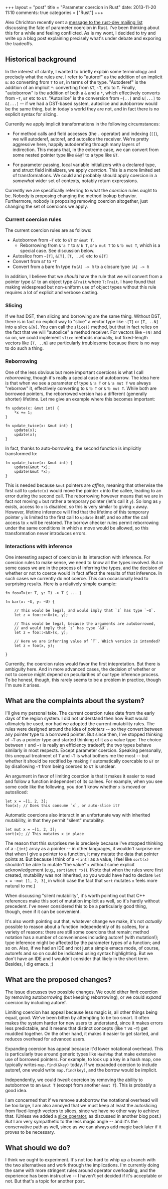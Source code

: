 +++
layout = "post"
title = "Parameter coercion in Rust"
date: 2013-11-20 11:10
comments: true
categories = ["Rust"]
+++

Alex Chrichton recently sent a
[message to the rust-dev mailing list][msg] discussing the fate of
parameter coercion in Rust. I've been thinking about this for a while
and feeling conflicted. As is my wont, I decided to try and write up a
blog post explaining precisely what's under debate and exporing the
tradeoffs.

<!-- more -->

## Historical background

In the interest of clarity, I wanted to briefly explain some
terminology and precisely what the rules *are*. I refer to "autoref"
as the addition of an implicit `&`: so converting from `T` to `&T`, in
terms of the type. "Autoderef" is the addition of an implicit `*`:
converting from `&T`, `~T`, etc to `T`. Finally, "autoborrow" is the
addition of both a `&` and a `*`, which effectively converts from
`~T`, `&T` etc to `&T`. "Autoslice" is the conversion from `~[..]` and
`&[...]` to `&[...]` -- if we had a DST-based system, autoslice and
autoborrow would be the same thing, but in today's world they are not,
and in fact there is no explicit syntax for slicing.

Currently we apply implicit transformations in the following circumstances:

- For method calls and field accesses (the `.` operator) and indexing
  (`[]`), we will autoderef, autoref, and autoslice the
  receiver. We're pretty aggressive here, happily autoderefing through
  many layers of indirection.  This means that, in the extreme case,
  we can convert from some nested pointer type like `&&@T` to a type
  like `&T`.
  
- For parameter passing, local variable initializers with a declared
  type, and struct field initializers, we apply *coercion*. This is a
  more limited set of transformations. We could and probably should
  apply coercion in a *somewhat* wider set of contexts, notably return
  expressions.
  
Currently we are specifically referring to what the *coercion* rules
ought to be. Nobody is proposing changing the method lookup behavior.
Furthermore, nobody is proposing removing coercion altogether, just
changing the set of coercions we apply.

### Current coercion rules

The current coercion rules are as follows:

  - Autoborrow from `~T` etc to `&T` or `&mut T`.
    - Reborrowing from `&'a T` to `&'b T`, `&'a mut T` to `&'b mut T`,
      which is a special case. See discussion below.
  - Autoslice from `~[T]`, `&[T]`, `[T, ..N]` etc to `&[T]`
  - Convert from `&T` to `*T`
  - Convert from a bare fn type `fn(A) -> R` to a closure type `|A| -> R`

In addition, I believe that we *should* have the rule that we will
convert from a pointer type `&T` to an object type `&Trait` where
`T:Trait`. I have found that making widespread but non-uniform use of
object types without this rule requires a lot of explicit and verbose
casting.

### Slicing

If we had DST, then slicing and borrowing are the same thing. Without
DST, there is in fact no explicit way to "slice" a vector type like
`~[T]` or `[T, ..N]` into a slice `&[N]`. You can call the `slice()`
method, but that in fact relies on the fact that we will "autoslice" a
method receiver. For vectors like `~[N]` and so on, we could implement
`slice` methods manually, but fixed-length vectors like `[T, ..N]` are
particularly troublesome because there is no way to do such a thing.

### Reborrowing

One of the less obvious but more important coercions is what I call
*reborrowing*, though it's really a special case of autoborrow. The
idea here is that when we see a parameter of type `&'a T` or `&'a mut
T` we always "reborrow" it, effectively converting to `&'b T` or `&'b
mut T`.  While both are borrowed pointers, the reborrowed version has
a different (generally shorter) lifetime. Let me give an example where
this becomes important:

    fn update(x: &mut int) {
        *x += 1;
    }

    fn update_twice(x: &mut int) {
        update(x);
        update(x);
    }
    
In fact, thanks to auto-borrowing, the second function is implicitly
transformed to:

    fn update_twice(x: &mut int) {
        update(&mut *x);
        update(&mut *x);
    }

This is needed because `&mut` pointers are *affine*, meaning that
otherwise the first call to `update(x)` would move the pointer `x`
into the callee, leading to an error during the second call. The
reborrowing however means that we are in fact not moving `x` but
rather a temporary pointer (let's call it `y`). So long as `y` exists,
access to `x` is disabled, so this is very similar to giving `x` away.
However, lifetime inference will find that the lifetime of this
temporary pointer `y` is limited to the first call to `update` itself,
and so after the call access to `x` will be restored. The borrow
checker rules permit reborrowing under the same conditions in which a
move would be allowed, so this transformation never introduces errors.

### Interactions with inference

One interesting aspect of coercion is its interaction with inference.
For coercion rules to make sense, we need to know all the types
involved. But in some cases we are in the process of inferring the
types, and the decision of whether or not to coerce would in fact
affect the results of that inference. In such cases we currently do
not coerce. This can occasionally lead to surprising results. Here is
a relatively simple example:

    fn foo<T>(x: T, y: T) -> T { ... }
    
    fn bar(x: ~U, y: ~U) {
    
        // This would be legal, and would imply that `z` has type `~U`.
        let z = foo::<~U>(x, y);
        
        // This would be legal, because the arguments are autoborrowed,
        // and would imply that `z` has type `&U`.
        let z = foo::<&U>(x, y);
        
        // Here we are inferring value of `T`. Which version is intended?
        let z = foo(x, y);
    
    }
    
Currently, the coercion rules would favor the first intepretation. But
there is ambiguity here. And in more advanced cases, the decision of
whether or not to coerce might depend on peculiarities of our type
inference process. To be honest, though, this rarely seems to be a
problem in practice, though I'm sure it arises.

## What are the complaints about the system?

I'll give my personal take. The current coercion rules date from the
early days of the region system. I did not understand then how Rust
would ultimately be used, nor had we adopted the current mutability
rules. The rules were designed around the idea of *pointers* -- so
they convert between any pointer type to a borrowed pointer. But since
then, I've stopped thinking of `~T` as a pointer type and started
thinking of it as a value type. The choice between `T` and `~T` is
really an efficiency tradeoff; the two types behave similarly in most
respects. Except parameter coercion. Speaking personally, this unequal
treatment of `T` and `~T` is what bothers me the most -- but whether
it should be rectified by making `T` automatically coercable to `&T`
or by disallowing `~T` from being coerced to `&T` is unclear.

An argument in favor of limiting coercion is that it makes it easier
to read and follow a function independent of its callees. For example,
when you see some code like the following, you don't know whether `x`
is moved or autosliced:

    let x = ~[1, 2, 3];
    foo(x); // Does this consume `x`, or auto-slice it?

Automatic coercions also interact in an unfortunate way with inherited
mutability, in that they permit "silent" mutability:

    let mut x = ~[1, 2, 3];
    sort(x); // This mutates x in place
    
The reason that this surprises me is precisely because I've stopped
thinking of a `~[int]` array as a pointer -- in other languages, it
wouldn't surprise me that when I give a pointer to a function, it may
mutate the data that pointer points at. But because I think of a
`~[int]` as a value, I feel like `sort(x)` shouldn't be able to mutate
"the value" `x` without some explicit acknowledgement (e.g.,
`sort(&mut *x)`). (Note that when the rules were first created,
mutability was not inherited, so you would have had to declare `let x
= ~mut [1, 2, 3]`, in which case the fact that `sort` mutates `x`
feels more natural to me.)

When discussing "silent mutability", it's worth pointing out that C++
references make this sort of mutation implicit as well, so it's hardly
without precedent. I've never considered this to be a particularly
good thing, though, even if it can be convenient.

It's also worth pointing out that, whatever change we make, it's not
*actually* possible to reason about a function independently of its
callees, for a variety of reasons: there are still some coercions that
remain; method notation has a number of conveniences including autoref
(with mutation!); type inference might be affected by the parameter
types of a function; and so on. Also, if we had an IDE and not just a
simple emacs mode, of course, autorefs and so on could be indicated
using syntax highlighting. But we don't have an IDE and I wouldn't
consider that likely in the short term. Besides, I dig emacs. ;)

## What are the proposed changes?

The issue discusses two possible changes. We could either *limit*
coercion by removing autoborrowing (but keeping reborrowing), or we
could *expand* coercion by including autoref.

Limiting coercion has appeal because less magic is, all other things
being equal, good. We've been bitten by attempting to be too smart.
It often makes the system harder for new users to understand, since it
makes errors less predictable, and it means that distinct concepts
(like `T` vs `~T`) get muddled together. On the other hand, it makes
it easier to get started, and reduces overhead for advanced users.

Expanding coercion has appeal because it'd lower notational overhead.
This is particularly true around generic types like `HashMap` that make
extensive use of borrowed pointers. For example, to look up a key
in a hash map, one typically writes `map.find(&key)` today. If we
expanded coercion to include autoref, one would write `map.find(key)`,
and the borrow would be implicit.

Independently, we could *tweak* coercion by removing the ability to
autoborrow to an `&mut T` (except from another `&mut T`). This is
probably a good idea.

I am concerned that if we remove autoborrow the notational overhead
will be too large, I am also annoyed that we must keep at least the
autoslicing from fixed-length vectors to slices, since we have no
other way to achieve that. (Unless we added a [slice operator][op], as
discussed in another blog post.) *But* I am very sympathetic to the
less magic angle -- and it's the conservative path as well, since as
we can always add magic back later if it proves to be necessary.

## What should we do?

I think we ought to experiment. It's not too hard to whip up a branch
with the two alternatives and work through the implications. I'm
currently doing the same with more stringent rules around operator
overloading, and the experience has been instructive -- I haven't yet
decided if it's acceptable or not. But that's a topic for another
post.

[msg]: https://mail.mozilla.org/pipermail/rust-dev/2013-November/006849.html
[op]: http://smallcultfollowing.com/babysteps/blog/2013/11/14/treating-vectors-like-any-other-container/
